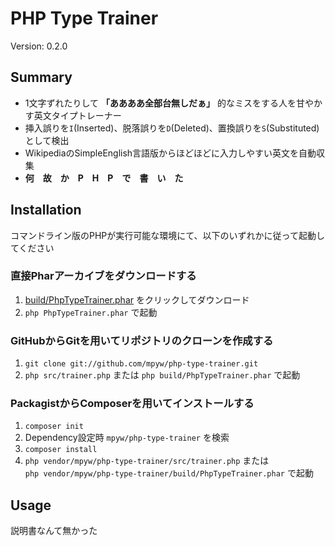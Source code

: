 PHP Type Trainer
================

Version: 0.2.0

Summary
-------

- 1文字ずれたりして **「ああああ全部台無しだぁ」** 的なミスをする人を甘やかす英文タイプトレーナー
- 挿入誤りを`I`(Inserted)、脱落誤りを`D`(Deleted)、置換誤りを`S`(Substituted)として検出
- WikipediaのSimpleEnglish言語版からほどほどに入力しやすい英文を自動収集
- **何　故　か　P　H　P　で　書　い　た**

Installation
------------

コマンドライン版のPHPが実行可能な環境にて、以下のいずれかに従って起動してください

### 直接Pharアーカイブをダウンロードする

1. [build/PhpTypeTrainer.phar](https://github.com/mpyw/php-type-trainer/blob/master/build/PhpTypeTrainer.phar?raw=true) をクリックしてダウンロード
2. `php PhpTypeTrainer.phar` で起動

### GitHubからGitを用いてリポジトリのクローンを作成する

1. `git clone git://github.com/mpyw/php-type-trainer.git`
2. `php src/trainer.php` または `php build/PhpTypeTrainer.phar` で起動

### PackagistからComposerを用いてインストールする

1. `composer init`
2. Dependency設定時 `mpyw/php-type-trainer` を検索
3. `composer install`
4. `php vendor/mpyw/php-type-trainer/src/trainer.php` または  
`php vendor/mpyw/php-type-trainer/build/PhpTypeTrainer.phar` で起動


Usage
------

説明書なんて無かった